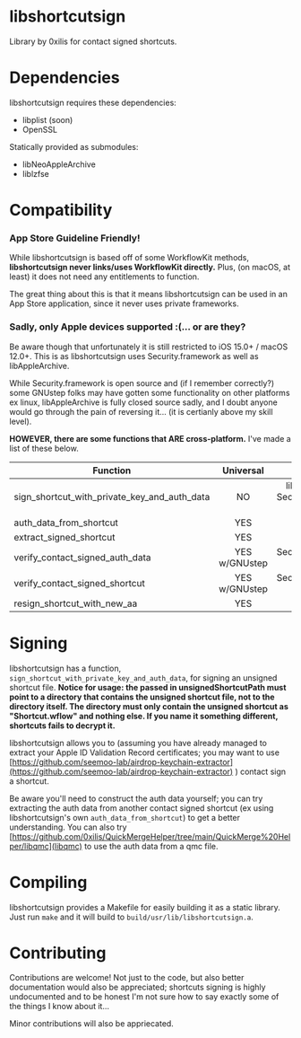 # libshortcutsign

Library by 0xilis for contact signed shortcuts.

# Dependencies

libshortcutsign requires these dependencies:

- libplist (soon)
- OpenSSL

Statically provided as submodules:

- libNeoAppleArchive
- liblzfse

# Compatibility

### App Store Guideline Friendly!
While libshortcutsign is based off of some WorkflowKit methods, **libshortcutsign never links/uses WorkflowKit directly.** Plus, (on macOS, at least) it does not need any entitlements to function.

The great thing about this is that it means libshortcutsign can be used in an App Store application, since it never uses private frameworks.

### Sadly, only Apple devices supported :(... or are they?
Be aware though that unfortunately it is still restricted to iOS 15.0+ / macOS 12.0+. This is as libshortcutsign uses Security.framework as well as libAppleArchive.

While Security.framework is open source and (if I remember correctly?) some GNUstep folks may have gotten some functionality on other platforms ex linux, libAppleArchive is fully closed source sadly, and I doubt anyone would go through the pain of reversing it... (it is certianly above my skill level).

**HOWEVER, there are some functions that ARE cross-platform.** I've made a list of these below.

| Function     | Universal | Notes |
|--------------|:---------:|-----------:|
| sign_shortcut_with_private_key_and_auth_data | NO | libAppleArchive & Security.framework needed |
| auth_data_from_shortcut | YES | No issues! |
| extract_signed_shortcut | YES | No issues! |
| verify_contact_signed_auth_data | YES w/GNUstep | Security.framework use |
| verify_contact_signed_shortcut | YES w/GNUstep | Security.framework use |
| resign_shortcut_with_new_aa | YES | Not yet stable |

# Signing
libshortcutsign has a function, `sign_shortcut_with_private_key_and_auth_data`, for signing an unsigned shortcut file. **Notice for usage: the passed in unsignedShortcutPath must point to a directory that contains the unsigned shortcut file, not to the directory itself. The directory must only contain the unsigned shortcut as "Shortcut.wflow" and nothing else. If you name it something different, shortcuts fails to decrypt it.**

libshortcutsign allows you to (assuming you have already managed to extract your Apple ID Validation Record certificates; you may want to use [https://github.com/seemoo-lab/airdrop-keychain-extractor](https://github.com/seemoo-lab/airdrop-keychain-extractor) ) contact sign a shortcut.

Be aware you'll need to construct the auth data yourself; you can try extracting the auth data from another contact signed shortcut (ex using libshortcutsign's own `auth_data_from_shortcut`) to get a better understanding. You can also try [https://github.com/0xilis/QuickMergeHelper/tree/main/QuickMerge%20Helper/libqmc](libqmc) to use the auth data from a qmc file.

# Compiling

libshortcutsign provides a Makefile for easily building it as a static library. Just run `make` and it will build to `build/usr/lib/libshortcutsign.a`.

# Contributing

Contributions are welcome! Not just to the code, but also better documentation would also be appreciated; shortcuts signing is highly undocumented and to be honest I'm not sure how to say exactly some of the things I know about it...

Minor contributions will also be appriecated.

